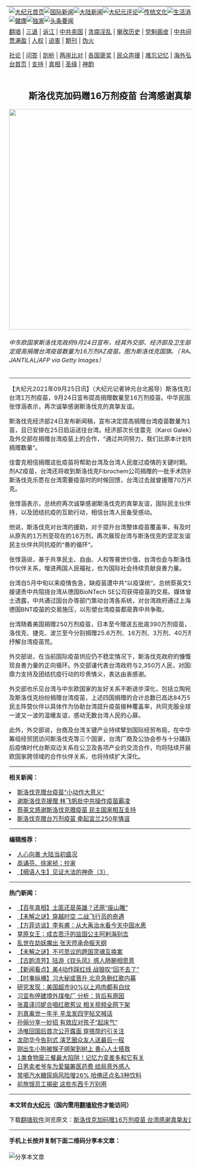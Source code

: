 <a name="1" id="1" target="_blank"></a><span id="1"></span>
<table align=center border="0"><tr><td colspan="2" VALIGN=TOP><a href="https://github.com/bjszre3800/djy/blob/master/gb/nf1351518.md#1"><img src="https://raw.githubusercontent.com/bjszre3800/www/master/t/djy/1.jpg" title="大纪元首页" alt="大纪元首页"></a><a href="https://github.com/bjszre3800/djy/blob/master/gb/n24hr.md#1"><img src="https://raw.githubusercontent.com/bjszre3800/www/master/t/djy/3.jpg" title="国际新闻" alt="国际新闻"></a><a href="https://github.com/bjszre3800/djy/blob/master/gb/nsc413.md#1"><img src="https://raw.githubusercontent.com/bjszre3800/www/master/t/djy/4.jpg" title="大陆新闻" alt="大陆新闻"></a><a href="https://github.com/bjszre3800/djy/blob/master/gb/news392.md#1"><img src="https://raw.githubusercontent.com/bjszre3800/www/master/t/djy/5.jpg" title="大纪元评论" alt="大纪元评论"></a><a href="https://github.com/bjszre3800/djy/blob/master/gb/news2007.md#1"><img src="https://raw.githubusercontent.com/bjszre3800/www/master/t/djy/6.jpg" title="传统文化" alt="传统文化"></a><a href="https://github.com/bjszre3800/djy/blob/master/gb/news2008.md#1"><img src="https://raw.githubusercontent.com/bjszre3800/www/master/t/djy/7.jpg" title="生活消费" alt="生活消费"></a><a href="https://github.com/bjszre3800/djy/blob/master/gb/ncyule.md#1"><img src="https://raw.githubusercontent.com/bjszre3800/www/master/t/djy/8.jpg" title="娱乐休闲" alt="娱乐休闲"></a><a href="https://github.com/bjszre3800/djy/blob/master/gb/nsc1002.md#1"><img src="https://raw.githubusercontent.com/bjszre3800/www/master/t/djy/9.jpg" title="健康" alt="健康"></a><a href="https://github.com/bjszre3800/djy/blob/master/gb/nf6092.md#1"><img src="https://raw.githubusercontent.com/bjszre3800/www/master/t/djy/10a.jpg" title="独家" alt="独家"></a><a href="https://github.com/bjszre3800/djy/blob/master/gb/nf4514.md#1"><img src="https://raw.githubusercontent.com/bjszre3800/www/master/t/djy/12a.jpg" title="头条要闻" alt="头条要闻"></a></td></tr>
<tr><td colspan="2" VALIGN=TOP><a target="_blank" href="https://github.com/bjszre3800/www/blob/master/README.md?zsrh#1">翻墙</a> | <a target="_blank" href="https://github.com/bjszre3800/djy/blob/master/gb/nf5657.md#1">三退</a> | <a target="_blank" href="https://github.com/bjszre3800/djy/blob/master/gb/nf6124.md#1">诉江</a> | <a target="_blank" href="https://github.com/bjszre3800/djy/blob/master/gb/nf1176117.md#1">中共卖国</a> | <a target="_blank" href="https://github.com/bjszre3800/djy/blob/master/gb/nf5773.md#1">贪腐淫乱</a> | <a target="_blank" href="https://github.com/bjszre3800/djy/blob/master/gb/nf1176115.md#1">窜改历史</a> | <a target="_blank" href="https://github.com/bjszre3800/djy/blob/master/gb/nf1176107.md#1">党魁画皮</a> | <a target="_blank" href="https://github.com/bjszre3800/djy/blob/master/gb/nf1320400.md#1">中共间谍</a> | <a target="_blank" href="https://github.com/bjszre3800/djy/blob/master/gb/nf1176114.md#1">破坏传统</a> | <a target="_blank" href="https://github.com/bjszre3800/ntdtv/blob/master/gb/prog447_1.md#1">恶贯满盈</a> | <a target="_blank" href="https://github.com/bjszre3800/djy/blob/master/gb/ncid278.md#1">人权</a> | <a target="_blank" href="https://github.com/bjszre3800/djy/blob/master/gb/nf1176111.md#1">迫害</a> | <a target="_blank" href="https://gitlab.com/szzdlab/mh-qikan/blob/master/README.md#1">期刊</a> | <a target="_blank" href="https://github.com/bjszre3800/djy/blob/master/gb/nf5562.md#1">伪火</a></p><p><a target="_blank" href="https://github.com/bjszre3800/djy/blob/master/gb/9p.md#1">社论</a> | <a target="_blank" href="https://github.com/bjszre3800/djy/blob/master/gb/nf4378.md#1">问答</a> | <a target="_blank" href="https://github.com/bjszre3800/djy/blob/master/gb/nf5792.md#1">剖析</a> | <a target="_blank" href="https://github.com/bjszre3800/djy/blob/master/gb/nf5735.md#1">两岸比对</a> | <a target="_blank" href="https://github.com/bjszre3800/djy/blob/master/gb/nf6119.md#1">各国褒奖</a> | <a target="_blank" href="https://github.com/bjszre3800/djy/blob/master/gb/nf6120.md#1">民众声援</a> | <a target="_blank" href="https://github.com/bjszre3800/djy/blob/master/gb/nf1188594.md#1">难忘记忆</a> | <a target="_blank" href="https://github.com/bjszre3800/djy/blob/master/gb/nf3180.md#1">海外弘传</a> | <a target="_blank" href="https://github.com/bjszre3800/djy/blob/master/gb/nf5410.md#1">万人上访</a> | <a target="_blank" href="https://github.com/bjszre3800/www/blob/master/README.md?zsrh#1">平台首页</a> | <a target="_blank" href="https://github.com/bjszre3800/djy/blob/master/gb/nf4386.md#1">支持</a> | <a target="_blank" href="https://github.com/bjszre3800/djy/blob/master/gb/nf4389.md#1">真相</a> | <a target="_blank" href="https://github.com/bjszre3800/djy/blob/master/gb/nf5790.md#1">圣缘</a> | <a target="_blank" href="https://github.com/bjszre3800/djy/blob/master/gb/nf4786.md#1">神韵</a></td></tr>
<tr><td VALIGN=TOP width="626"><h2 align=center>斯洛伐克加码赠16万剂疫苗 台湾感谢真挚友谊</h2>
<img width="600" src="https://i.epochtimes.com/assets/uploads/2021/07/id13093604-507256-600x400.jpg" />
<h6>中东欧国家斯洛伐克政府9月24日宣布，经其外交部、经济部及卫生部协调促成，决定提高捐赠台湾疫苗数量为16万剂AZ疫苗。图为斯洛伐克国旗。（ RAJESH JANTILAL/AFP via Getty Images）
</h6>
<hr>
	<p>【大纪元2021年09月25日讯】（大纪元记者钟元台北报导）<ahref="https://github.com/bjszre3800/djy/blob/master/gb/tag/%E6%96%AF%E6%B4%9B%E4%BC%90%E5%85%8B.md#1">斯洛伐克</a>原本宣布捐赠台湾1万剂<ahref="https://github.com/bjszre3800/djy/blob/master/gb/tag/%E7%96%AB%E8%8B%97.md#1">疫苗</a>，9月24日宣布提高捐赠数量至16万剂疫苗。中华民国总统府发言人张惇涵表示，再次诚挚感谢斯洛伐克的真挚友谊。</p>
<p><ahref="https://github.com/bjszre3800/djy/blob/master/gb/tag/%E6%96%AF%E6%B4%9B%E4%BC%90%E5%85%8B.md#1">斯洛伐克</a>经济部24日发布新闻稿，宣布决定提高捐赠台湾<ahref="https://github.com/bjszre3800/djy/blob/master/gb/tag/%E7%96%AB%E8%8B%97.md#1">疫苗</a>数量为16万剂<ahref="https://github.com/bjszre3800/djy/blob/master/gb/tag/az%E7%96%AB%E8%8B%97.md#1">AZ疫苗</a>，且已安排在25日启运送往台湾。经济部次长佳雷克（Karol Galek）感谢卫生部及外交部在捐赠<ahref="https://github.com/bjszre3800/djy/blob/master/gb/tag/%E5%8F%B0%E6%B9%BE%E7%96%AB%E8%8B%97.md#1">台湾疫苗</a>上的合作，“通过共同努力，我们比原本计划增加数倍的疫苗捐赠数量”。</p>
<p>佳雷克相信捐赠这批疫苗将帮助台湾及台湾人民度过疫情的关键时期。除了赠台16万剂<ahref="https://github.com/bjszre3800/djy/blob/master/gb/tag/az%E7%96%AB%E8%8B%97.md#1">AZ疫苗</a>，台湾还将收到斯洛伐克Fibrochem公司捐赠的一批手术防护衣。他强调，斯洛伐克乐愿在台湾需要疫苗时的时候回馈，台湾过去就曾援赠70万片口罩给斯洛伐克。</p>
<p>张惇涵表示，总统府再次诚挚感谢斯洛伐克的真挚友谊，国际民主伙伴对台湾的支持，以及团结抗疫的互助行动，相信台湾人民备受感动。</p>
<p>他说，斯洛伐克对台湾的援助，对于提升台湾整体疫苗覆盖率，有及时且正面助益。从原先的1万剂至现在的16万剂，再次展现台湾与斯洛伐克的坚定友谊，也再次印证民主伙伴共同抗疫的“善的循环”。</p>
<p>张惇涵说，基于共享民主、自由、人权等普世价值，台湾也会与斯洛伐克持续深化合作伙伴关系，增进两国人民福祉，也为国际社会持续贡献良善力量。</p>
<p>台湾自5月中旬以来疫情告急，缺疫苗遭中共“以疫谋统”。总统蔡英文5月26日首次直接谴责中共阻挠台湾从德国BioNTech SE公司获得疫苗的交易。媒体曾报导有商界人士透露，中共通过国台办等部门策动台湾各系统，对台湾政府通过上海复星医药购买德国BNT疫苗的交易施压，以形塑<ahref="https://github.com/bjszre3800/djy/blob/master/gb/tag/%E5%8F%B0%E6%B9%BE%E7%96%AB%E8%8B%97.md#1">台湾疫苗</a>都是靠中共争取。</p>
<p>台湾随着美国捐赠250万剂疫苗，日本至今赠送五批逾390万剂疫苗，及立陶宛、斯洛伐克、捷克、波兰至今分别捐赠25.6万剂、16万剂、3万剂、40万剂疫苗，将有效抒解台湾疫苗荒。</p>
<p>外交部说，在当前国际疫苗供应仍不稳定情况下，斯洛伐克政府的慷慨义举，充分展现良善力量的正向循环。外交部谨代表台湾政府与2,350万人民，对国际民主伙伴的鼎力支持及团结抗疫行动的珍贵情义，表达由衷感谢。</p>
<p>外交部也乐见台湾与中东欧国家的友好关系不断进步深化，包括立陶宛、捷克、波兰及斯洛伐克纷纷捐赠台湾疫苗，上述四国捐赠的合计总数已高达84万5,900剂。对于民主阵营伙伴以具体作为协助台湾提升疫苗接种覆盖率，共同克服全球疫情的挑战，一波又一波的温暖友谊，感动无数台湾人民的心扉。</p>
<p>此外，外交部说，台商及台湾关键产业持续擘划国际经贸布局，在中华民国政府宣布筹组经贸团访问斯洛伐克等三个国家，台湾厂商及公协会参与十分踊跃。政府深信，后疫情时代台斯双边关系在公卫及各项产业的交流合作，均将陆续开展，台湾与中东欧国家跨领域的合作伙伴关系，也将持续扩大深化。</p>
	
<hr>


<strong>相关新闻：</strong>
<li><a href="https://github.com/bjszre3800/djy/blob/master/gb/21/7/16/n13093602.md#1">斯洛伐克赠台疫苗“小动作大意义”</a></li>
<li><a href="https://github.com/bjszre3800/djy/blob/master/gb/21/7/16/n13093616.md#1">谢斯洛伐克援赠 林飞帆批中共操作疫苗霸凌</a></li>
<li><a href="https://github.com/bjszre3800/djy/blob/master/gb/21/7/17/n13095330.md#1">蔡英文感谢斯洛伐克赠疫苗 民主国家相互支持</a></li>
<li><a href="https://github.com/bjszre3800/djy/blob/master/gb/21/7/18/n13096535.md#1">斯洛伐克赠台万剂疫苗 牵起宜兰250年情谊</a></li>
<hr>


<strong>编辑推荐：</strong>
<li><a href="https://github.com/upjkzu3674/djy/blob/master/gb/15/7/17/n4482910.md?dfh#1" target="_blank">人心向善 大陆当初盛况</a></li><li><a href="https://github.com/tsiac2612/djy/blob/master/gb/18/2/13/n10139001.md#1" target="_blank">高诵芬、徐家祯：抄家</a></li><li><a href="https://github.com/tsiac2612/djy/blob/master/gb/17/4/2/n8993904.md#1" target="_blank">【细语人生】见证大法的神奇（3）</a></li>
<hr>

<strong>热门新闻：</strong>
<li><a href="https://github.com/bjszre3800/djy/blob/master/gb/21/9/21/n13250236.md#1">【百年真相】土匪还是英雄？还原“座山雕”</a></li>
<li><a href="https://github.com/bjszre3800/djy/blob/master/gb/21/9/14/n13234239.md#1">【未解之谜】穿越时空 二战飞行员的奇遇</a></li>
<li><a href="https://github.com/bjszre3800/djy/blob/master/gb/21/9/21/n13250615.md#1">【方菲访谈】李有甫：从大禹治水看今天中国水患</a></li>
<li><a href="https://github.com/bjszre3800/djy/blob/master/gb/21/9/14/n13234395.md#1">草原女王：成吉思汗的监国公主阿剌海别吉</a></li>
<li><a href="https://github.com/bjszre3800/djy/blob/master/gb/21/9/11/n13225731.md#1">乱世在劫妖魔出 张天师承命振天纲</a></li>
<li><a href="https://github.com/bjszre3800/djy/blob/master/gb/21/9/23/n13256121.md#1">【未解之谜】不可思议的跨国灵魂互换案</a></li>
<li><a href="https://github.com/bjszre3800/djy/blob/master/gb/21/9/24/n13258671.md#1">【古韵流芳】陆游《钗头凤》感人肺腑相思意</a></li>
<li><a href="https://github.com/bjszre3800/djy/blob/master/gb/21/9/24/n13258734.md#1">【新闻看点】美4动作踩红线 战狼叹“回不去了”</a></li>
<li><a href="https://github.com/bjszre3800/djy/blob/master/gb/21/9/22/n13253806.md#1">【时事纵横】习大秘或晋升 北京急删红歌内幕</a></li>
<li><a href="https://github.com/bjszre3800/djy/blob/master/gb/21/9/23/n13254037.md#1">研究发现：美国超市90%以上鸡肉都有白纹</a></li>
<li><a href="https://github.com/bjszre3800/djy/blob/master/gb/21/9/23/n13254374.md#1">习宣布停建境外煤电厂 分析：背后有原因</a></li>
<li><a href="https://github.com/bjszre3800/djy/blob/master/gb/21/9/23/n13256233.md#1">张嘉译闫妮合唱红歌惹议 相关视频全网下架</a></li>
<li><a href="https://github.com/bjszre3800/djy/blob/master/gb/21/9/22/n13253897.md#1">刘真离世一年半 辛龙发四字帖文喊话</a></li>
<li><a href="https://github.com/bjszre3800/djy/blob/master/gb/21/9/22/n13253813.md#1">孙俪分享一妙招 有效应对孩子“起床气”</a></li>
<li><a href="https://github.com/bjszre3800/djy/blob/master/gb/21/9/23/n13256438.md#1">汤唯回国后首次公开露面 穿搭简约引关注</a></li>
<li><a href="https://github.com/bjszre3800/djy/blob/master/gb/21/9/22/n13252728.md#1">龙劭华今告别式 演艺圈众友人送最后一程</a></li>
<li><a href="https://github.com/bjszre3800/djy/blob/master/gb/21/9/23/n13254428.md#1">刚出生小狗被猴子绑架到树上 善心人士搭救</a></li>
<li><a href="https://github.com/bjszre3800/djy/blob/master/gb/21/9/22/n13253241.md#1">1类食物是三餐最大陷阱！记忆力变差多和它有关</a></li>
<li><a href="https://github.com/bjszre3800/djy/blob/master/gb/21/9/23/n13254751.md#1">日男卖老爷车为爱猫筹医药费 结局意外感人</a></li>
<li><a href="https://github.com/bjszre3800/djy/blob/master/gb/21/9/20/n13247887.md#1">常喝汽水糖尿病风险增26% 哈佛还点名3种饮料</a></li>
<li><a href="https://github.com/bjszre3800/djy/blob/master/gb/21/9/24/n13257465.md#1">前旅馆员工揭密 这些东西千万别用</a></li>
<hr>

<strong>本文转自<a href="https://www.epochtimes.com">大纪元</a>（国内需用<a href="https://github.com/bjszre3800/www/blob/master/README.md#8">翻墙软件</a>才能访问）</strong><p>下载<a href="https://github.com/bjszre3800/www/blob/master/README.md#8">翻墙软件</a>浏览原文：<a href="https://www.epochtimes.com/gb/21/9/25/n13259410.htm">斯洛伐克加码赠16万剂疫苗 台湾感谢真挚友谊</a></p><hr>

<strong>手机上长按并复制下面二维码分享本文章：</strong><br><br><img src="https://chart.apis.google.com/chart?cht=qr&chs=240x240&choe=UTF-8&chld=M|2&chl=https://github.com/bjszre3800/djy/blob/master/gb/21/9/25/n13259410.md%231" title="分享本文章"></td><td VALIGN=TOP><a href="https://github.com/bjszre3800/djy/blob/master/gb/16/1/21/n4622075.md?dfh#1" target="_blank"><img src="https://raw.githubusercontent.com/bjszre3800/djy/master/gb/300/wei-f1.jpg" title="中共的伪火骗局"  alt="中共的伪火骗局"></a><br><a href="https://github.com/bjszre3800/www/blob/master/README.md?dfh#9" target="_blank"><img src="https://raw.githubusercontent.com/bjszre3800/djy/master/gb/300/yong-h.jpg" title="永恒的见证"  alt="永恒的见证"></a><br><a href="https://github.com/bjszre3800/djy/blob/master/gb/13/9/29/n3974789.md?dfh#1" target="_blank"><img src="https://raw.githubusercontent.com/bjszre3800/djy/master/gb/300/shang-lnz.jpg" title="善良女子被中共投男牢"  alt="善良女子被中共投男牢"></a><br><a href="https://github.com/bjszre3800/djy/blob/master/gb/16/3/16/n4663449.md?dfh#1" target="_blank"><img src="https://raw.githubusercontent.com/bjszre3800/djy/master/gb/300/huo-z3.jpg" title="警卫目击活摘器官"  alt="警卫目击活摘器官"></a><br><a href="https://github.com/bjszre3800/djy/blob/master/gb/16/8/7/n8177641.md?dfh#1" target="_blank"><img src="https://raw.githubusercontent.com/bjszre3800/djy/master/gb/300/huo-z4.jpg" title="证人描述活摘恐怖"  alt="证人描述活摘恐怖"></a><br><a href="https://github.com/bjszre3800/djy/blob/master/gb/10/4/19/n2881569.md?dfh#1" target="_blank"><img src="https://raw.githubusercontent.com/bjszre3800/djy/master/gb/300/huo-z1.jpg" title="揭开活摘器官黑幕"  alt="揭开活摘器官黑幕"></a><br><a href="https://github.com/bjszre3800/djy/blob/master/gb/10/11/7/n3077476.md?dfh#1" target="_blank"><img src="https://raw.githubusercontent.com/bjszre3800/djy/master/gb/300/ma-ks.jpg" title="马克思的成魔之路"  alt="马克思的成魔之路"></a><br><a href="https://github.com/bjszre3800/djy/blob/master/gb/14/6/9/n4173977.md?dfh#1" target="_blank"><img src="https://raw.githubusercontent.com/bjszre3800/djy/master/gb/300/chang-zs.jpg" title="藏字石 蕴天机"  alt="藏字石 蕴天机"></a><br><a href="https://github.com/bjszre3800/djy/blob/master/gb/18/5/10/n10381511.md?dfh#1" target="_blank"><img src="https://raw.githubusercontent.com/bjszre3800/djy/master/gb/300/st1.jpg" title="关注三亿人三退"  alt="关注三亿人三退"></a><br><a href="https://github.com/bjszre3800/djy/blob/master/gb/18/3/21/n10237682.md?dfh#1" target="_blank"><img src="https://raw.githubusercontent.com/bjszre3800/djy/master/gb/300/jie-t.jpg" title="解体中共复兴中华"  alt="解体中共复兴中华"></a><br><a href="https://github.com/bjszre3800/djy/blob/master/gb/9/2/9/n2422991.md?dfh#1" target="_blank"><img src="https://raw.githubusercontent.com/bjszre3800/djy/master/gb/300/gao-zs.jpg" title="中共迫害良心律师"  alt="中共迫害良心律师"></a><br><a href="https://github.com/bjszre3800/djy/blob/master/gb/18/12/9/n10900044.md?dfh#1" target="_blank"><img src="https://raw.githubusercontent.com/bjszre3800/djy/master/gb/300/sj1.jpg" title="三百多万人举报江泽民"  alt="三百多万人举报江泽民"></a><br><a href="https://github.com/bjszre3800/djy/blob/master/gb/18/8/28/n10672014.md?dfh#1" target="_blank"><img src="https://raw.githubusercontent.com/bjszre3800/djy/master/gb/300/sj2.jpg" title="这些官员为何起诉江泽民"  alt="这些官员为何起诉江泽民"></a><br><a href="https://github.com/bjszre3800/djy/blob/master/gb/8/12/18/n2367165.md?dfh#1" target="_blank"><img src="https://raw.githubusercontent.com/bjszre3800/djy/master/gb/300/liangan.jpg" title="海峡两岸的强烈对比"  alt="海峡两岸的强烈对比"></a><br><a href="https://github.com/bjszre3800/djy/blob/master/gb/15/12/10/n4593139.md?dfh#1" target="_blank"><img src="https://raw.githubusercontent.com/bjszre3800/djy/master/gb/300/jia-ndzl.jpg" title="加拿大总理的贺信"  alt="加拿大总理的贺信"></a><br><a href="https://github.com/bjszre3800/djy/blob/master/gb/11/6/17/n3289382.md?dfh#1" target="_blank"><img src="https://raw.githubusercontent.com/bjszre3800/djy/master/gb/300/xiao-wd.jpg" title="探寻真相兼听则明"  alt="探寻真相兼听则明"></a><br><a href="https://github.com/bjszre3800/djy/blob/master/gb/18/10/27/n10812623.md?dfh#1" target="_blank"><img src="https://raw.githubusercontent.com/bjszre3800/djy/master/gb/300/yindu.jpg" title="印度媒体报道东方"  alt="印度媒体报道东方"></a><br><a href="https://github.com/bjszre3800/djy/blob/master/gb/18/6/9/n10469652.md?dfh#1" target="_blank"><img src="https://raw.githubusercontent.com/bjszre3800/djy/master/gb/300/xie-j.jpg" title="不一样的海外校园"  alt="不一样的海外校园"></a><br><a href="https://github.com/bjszre3800/djy/blob/master/gb/7/4/5/n1669415.md?dfh#1" target="_blank"><img src="https://raw.githubusercontent.com/bjszre3800/djy/master/gb/300/li-up.jpg" title="从大师到徒弟的传奇"  alt="从大师到徒弟的传奇"></a><br><a href="https://github.com/bjszre3800/djy/blob/master/gb/17/5/26/n9191512.md?dfh#1" target="_blank"><img src="https://raw.githubusercontent.com/bjszre3800/djy/master/gb/300/zfl2.jpg" title="亿万人与东方一本奇书"  alt="亿万人与东方一本奇书"></a><br><a href="https://github.com/bjszre3800/djy/blob/master/gb/13/11/27/n4020290.md?dfh#1" target="_blank"><img src="https://raw.githubusercontent.com/bjszre3800/djy/master/gb/300/zhen-h.jpg" title="大陆见不到的震撼场面"  alt="大陆见不到的震撼场面"></a><br><a href="https://github.com/bjszre3800/djy/blob/master/gb/15/7/17/n4482910.md?dfh#1" target="_blank"><img src="https://raw.githubusercontent.com/bjszre3800/djy/master/gb/300/dalu-sk.jpg" title="人心向善 大陆当初盛况"  alt="人心向善 大陆当初盛况"></a><br><a href="https://github.com/bjszre3800/djy/blob/master/gb/19/1/5/n10955468.md?dfh#1" target="_blank"><img src="https://raw.githubusercontent.com/bjszre3800/djy/master/gb/300/zfl1.jpg" title="追寻真理 这书讲什么"  alt="追寻真理 这书讲什么"></a><br><a href="https://github.com/bjszre3800/www/blob/master/README.md?dfh#1" target="_blank"><img src="https://raw.githubusercontent.com/bjszre3800/djy/master/gb/300/fq1.jpg" title="下载免费翻墙软件"  alt="下载免费翻墙软件"></a><br></td></tr></table>
